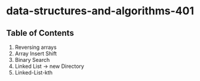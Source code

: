 # data-structures-and-algorithms-401

## Table of Contents

1. Reversing arrays
2. Array Insert Shift
3. Binary Search
4. Linked List -> new Directory 
5. Linked-List-kth

